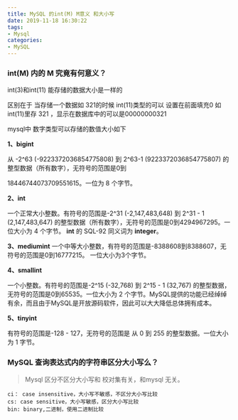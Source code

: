 ```yaml
---
title: MySQL 的int(M) M意义 和大小写
date: 2019-11-18 16:30:22
tags:
- Mysql
categories:
- MySQL
---
```


### int(M) 内的 M 究竟有何意义？

int(3)和int(11) 能存储的数据大小是一样的

区别在于 当存储一个数据如 321的时候  int(11)类型的可以 设置在前面填充0 如int(11)里存 321 ，显示在数据库中的可以是00000000321

 <!-- more -->

mysql中 数字类型可以存储的数值大小如下

**1、bigint**

从 -2^63 (-9223372036854775808) 到 2^63-1 (9223372036854775807) 的整型数据（所有数字），无符号的范围是0到

18446744073709551615。一位为 8 个字节。

**2、int**

一个正常大小整数。有符号的范围是-2^31 (-2,147,483,648) 到 2^31 - 1 (2,147,483,647) 的整型数据（所有数字），无符号的范围是0到4294967295。一位大小为 4 个字节。
**int** 的 SQL-92 同义词为 **integer**。

**3、mediumint**
一个中等大小整数，有符号的范围是-8388608到8388607，无符号的范围是0到16777215。 一位大小为3个字节。

**4、smallint**

一个小整数。有符号的范围是-2^15 (-32,768) 到 2^15 - 1 (32,767) 的整型数据，无符号的范围是0到65535。一位大小为 2 个字节。MySQL提供的功能已经绰绰有余，而且由于MySQL是开放源码软件，因此可以大大降低总体拥有成本。

**5、tinyint**

有符号的范围是-128 - 127，无符号的范围是 从 0 到 255 的整型数据。一位大小为 1 字节。

### MySQL 查询表达式内的字符串区分大小写么？

> Mysql 区分不区分大小写和 校对集有关，和mysql 无关。

```
ci： case insensitive，大小写不敏感，不区分大小写比较
cs: case sensitive，大小写敏感，区分大小写比较
bin: binary,二进制，使用二进制比较
```

